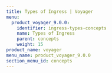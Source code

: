 ```yaml
---
title: Types of Ingress | Voyager
menu:
  product_voyager_9.0.0:
    identifier: ingress-types-concepts
    name: Types of Ingress
    parent: concepts
    weight: 15
product_name: voyager
menu_name: product_voyager_9.0.0
section_menu_id: concepts
---
```

